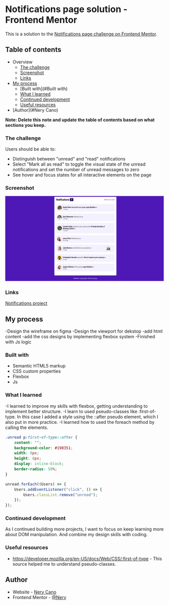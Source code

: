 # Notifications page solution - Frontend Mentor

This is a solution to the [Notifications page challenge on Frontend Mentor](https://www.frontendmentor.io/challenges/notifications-page-DqK5QAmKbC).

## Table of contents

-   Overview
    -   [The challenge](#the-challenge)
    -   [Screenshot](#screenshot)
    -   [Links](#links)
-   [My process](#my-process)
    -   [Built with](#Built with)
    -   [What I learned](#what-i-learned)
    -   [Continued development](#continued-development)
    -   [Useful resources](#useful-resources)
-   [Author](#Nery Cano)

**Note: Delete this note and update the table of contents based on what sections you keep.**

### The challenge

Users should be able to:

-   Distinguish between "unread" and "read" notifications
-   Select "Mark all as read" to toggle the visual state of the unread notifications and set the number of unread messages to zero
-   See hover and focus states for all interactive elements on the page

### Screenshot

![](./assets/images/project-screen.png)

### Links
[Notifications project](https://neryje.github.io/notifications-project/)

## My process

-Design the wireframe on figma
-Design the viewport for dekstop
-add html content
-add the css designs by implementing flexbox system
-Finished with Js logic

### Built with

-   Semantic HTML5 markup
-   CSS custom properties
-   Flexbox
-   Js

### What I learned

-I learned to improve my skills with flexbox, getting understanding to implement better structure.
-I learn to used pseudo-classes like :first-of-type. In this case I added a style using the ::after pseudo element, which I also put in more practice.
-I learned how to used the foreach method by calling the elements.

```css
.unread p:first-of-type::after {
    content: "";
    background-color: #190351;
    width: 8px;
    height: 8px;
    display: inline-block;
    border-radius: 50%;
}
```

```js
unread.forEach((Users) => {
    Users.addEventListener("click", () => {
        Users.classList.remove("unread");
    });
});
```

### Continued development

As I continued building more projects, I want to focus on keep learning more about DOM manipulation. And
combine my design skills with coding.

### Useful resources

-   https://developer.mozilla.org/en-US/docs/Web/CSS/:first-of-type - This source helped me to understand pseudo-classes.

## Author

-   Website - [Nery Cano](https://www.your-site.com)
-   Frontend Mentor - [@Nery](https://www.frontendmentor.io/profile/Nery)
